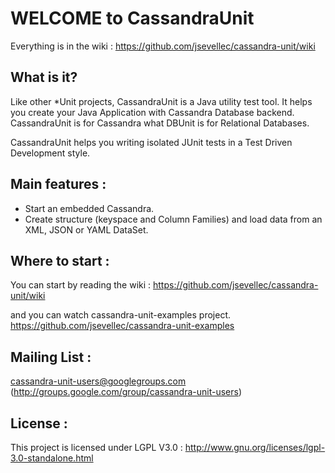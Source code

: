 WELCOME to CassandraUnit
========================

Everything is in the wiki : 
https://github.com/jsevellec/cassandra-unit/wiki

What is it?
-----------
Like other *Unit projects, CassandraUnit is a Java utility test tool.
It helps you create your Java Application with Cassandra Database backend.
CassandraUnit is for Cassandra what DBUnit is for Relational Databases.

CassandraUnit helps you writing isolated JUnit tests in a Test Driven Development style.

Main features :
---------------
- Start an embedded Cassandra.
- Create structure (keyspace and Column Families) and load data from an XML, JSON or YAML DataSet.

Where to start :
----------------
You can start by reading the wiki : 
https://github.com/jsevellec/cassandra-unit/wiki

and you can watch cassandra-unit-examples project.
https://github.com/jsevellec/cassandra-unit-examples

Mailing List :
--------------
cassandra-unit-users@googlegroups.com (http://groups.google.com/group/cassandra-unit-users)

License :
---------
This project is licensed under LGPL V3.0 :
http://www.gnu.org/licenses/lgpl-3.0-standalone.html

